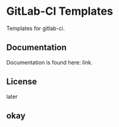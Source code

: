 # GitLab-CI Templates

Templates for gitlab-ci.

## Documentation

Documentation is found here: link.

## License

later

## okay
